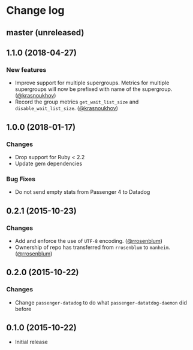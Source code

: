 # Change log

## master (unreleased)


## 1.1.0 (2018-04-27)

### New features

* Improve support for multiple supergroups. Metrics for multiple supergroups will now be prefixed with name of the supergroup. ([@krasnoukhov][])
* Record the group metrics `get_wait_list_size` and `disable_wait_list_size`. ([@krasnoukhov][])


## 1.0.0 (2018-01-17)

### Changes

* Drop support for Ruby < 2.2
* Update gem dependencies

### Bug Fixes

* Do not send empty stats from Passenger 4 to Datadog


## 0.2.1 (2015-10-23)

### Changes

* Add and enforce the use of `UTF-8` encoding. ([@rrosenblum][])
* Ownership of repo has transferred from `rrosenblum` to `manheim`. ([@rrosenblum][])


## 0.2.0 (2015-10-22)

### Changes

* Change `passenger-datadog` to do what `passenger-datatdog-daemon` did before


## 0.1.0 (2015-10-22)

* Initial release

[@rrosenblum]: https://github.com/rrosenblum
[@krasnoukhov]: https://github.com/krasnoukhov
